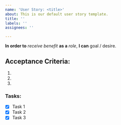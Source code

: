 ```yaml
---
name: 'User Story: <title>'
about: This is our default user story template.
title: ''
labels: ''
assignees: ''

---
```


**In order to** *receive benefit* **as a** *role*, **I can** goal / desire.

## Acceptance Criteria:

1. 
2. 
3.

### Tasks:

- [x] Task 1
- [x] Task 2
- [x] Task 3
